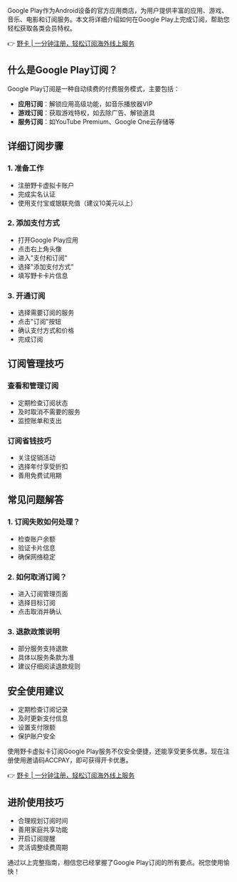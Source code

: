 Google Play作为Android设备的官方应用商店，为用户提供丰富的应用、游戏、音乐、电影和订阅服务。本文将详细介绍如何在Google Play上完成订阅，帮助您轻松获取各类会员特权。

👉 [野卡 | 一分钟注册，轻松订阅海外线上服务](https://bit.ly/bewildcard)

## **什么是Google Play订阅？**

Google Play订阅是一种自动续费的付费服务模式，主要包括：

- **应用订阅**：解锁应用高级功能，如音乐播放器VIP
- **游戏订阅**：获取游戏特权，如去除广告、解锁道具
- **服务订阅**：如YouTube Premium、Google One云存储等

## **详细订阅步骤**

### **1. 准备工作**
- 注册野卡虚拟卡账户
- 完成实名认证
- 使用支付宝或银联充值（建议10美元以上）

### **2. 添加支付方式**
- 打开Google Play应用
- 点击右上角头像
- 进入"支付和订阅"
- 选择"添加支付方式"
- 填写野卡卡片信息

### **3. 开通订阅**
- 选择需要订阅的服务
- 点击"订阅"按钮
- 确认支付方式和价格
- 完成订阅

## **订阅管理技巧**

### **查看和管理订阅**
- 定期检查订阅状态
- 及时取消不需要的服务
- 监控账单和支出

### **订阅省钱技巧**
- 关注促销活动
- 选择年付享受折扣
- 善用免费试用期

## **常见问题解答**

### **1. 订阅失败如何处理？**
- 检查账户余额
- 验证卡片信息
- 确保网络稳定

### **2. 如何取消订阅？**
- 进入订阅管理页面
- 选择目标订阅
- 点击取消并确认

### **3. 退款政策说明**
- 部分服务支持退款
- 具体以服务条款为准
- 建议仔细阅读退款规则

## **安全使用建议**

- 定期检查订阅记录
- 及时更新支付信息
- 设置支付限额
- 保护账户安全

使用野卡虚拟卡订阅Google Play服务不仅安全便捷，还能享受更多优惠。现在注册使用邀请码ACCPAY，即可获得开卡优惠。

👉 [野卡 | 一分钟注册，轻松订阅海外线上服务](https://bit.ly/bewildcard)

## **进阶使用技巧**

- 合理规划订阅时间
- 善用家庭共享功能
- 开启订阅提醒
- 灵活调整续费周期

通过以上完整指南，相信您已经掌握了Google Play订阅的所有要点。祝您使用愉快！